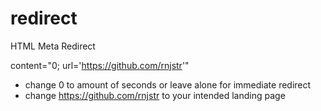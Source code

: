 # redirect
HTML Meta Redirect

content="0; url='https://github.com/rnjstr'" 
- change 0 to amount of seconds or leave alone for immediate redirect
- change https://github.com/rnjstr to your intended landing page
